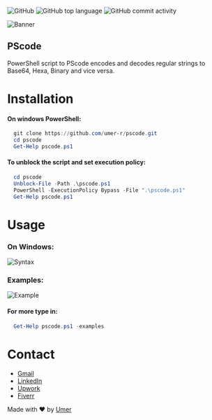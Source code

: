 ![GitHub](https://img.shields.io/github/license/umer-r/pscode) ![GitHub top language](https://img.shields.io/github/languages/top/umer-r/pscode) ![GitHub commit activity](https://img.shields.io/github/commit-activity/m/umer-r/pscode)

![Banner](https://user-images.githubusercontent.com/83476929/203339985-025c5160-367a-4c5b-b973-23b7ed1ea22e.png)

## PScode

PowerShell script to PScode encodes and decodes regular strings to Base64, Hexa, Binary and vice versa.

# Installation
#### On windows PowerShell:

```powershell
  git clone https://github.com/umer-r/pscode.git
  cd pscode
  Get-Help pscode.ps1
```
#### To unblock the script and set execution policy:

```powershell
  cd pscode
  Unblock-File -Path .\pscode.ps1
  PowerShell -ExecutionPolicy Bypass -File ".\pscode.ps1"
  Get-Help pscode.ps1
```

# Usage
### On Windows:

![Syntax](https://user-images.githubusercontent.com/83476929/203141926-5507ddab-c5ee-4090-9d2a-b1033dd8181e.png)

### Examples:

![Example](https://user-images.githubusercontent.com/83476929/203342161-c6136220-5fe0-4738-af01-2b1b15a37258.png)

#### For more type in:

```powershell
  Get-Help pscode.ps1 -examples
```

# Contact

- [Gmail](mailto:russs3400@gmail.com)
- [LinkedIn](https://www.linkedin.com/in/umer-mehmood-437120214/)
- [Upwork](https://www.upwork.com/o/profiles/users/~011184505ed9059668/)
- [Fiverr](https://www.fiverr.com/hamza_rajaz)

Made with :heart: by [Umer](https://twitter.com/UmerMehmood_)